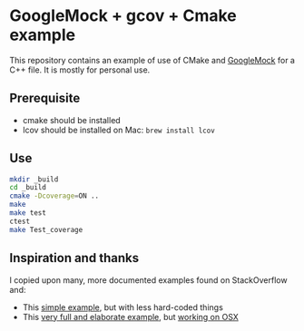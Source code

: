 # GoogleMock + gcov + Cmake example

This repository contains an example of use of CMake and [GoogleMock](https://code.google.com/p/googletest/downloads/detail?name=gmock-1.7.0.zip) for a C++ file.
It is mostly for personal use.

## Prerequisite

- cmake should be installed
- lcov should be installed on Mac: `brew install lcov` 

## Use

```bash
mkdir _build
cd _build
cmake -Dcoverage=ON ..
make
make test
ctest
make Test_coverage
```

## Inspiration and thanks
I copied upon many, more documented examples found on StackOverflow and:
* This [simple example](http://lembra.wordpress.com/2011/10/17/building-google-test-framework-with-cmake/), but with less hard-coded things
* This [very full and elaborate example](https://github.com/snikulov/google-test-examples/), but [working on OSX](https://github.com/snikulov/google-test-examples/issues/2)

